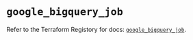 # `google_bigquery_job`

Refer to the Terraform Registory for docs: [`google_bigquery_job`](https://registry.terraform.io/providers/hashicorp/google/4.68.0/docs/resources/bigquery_job).
